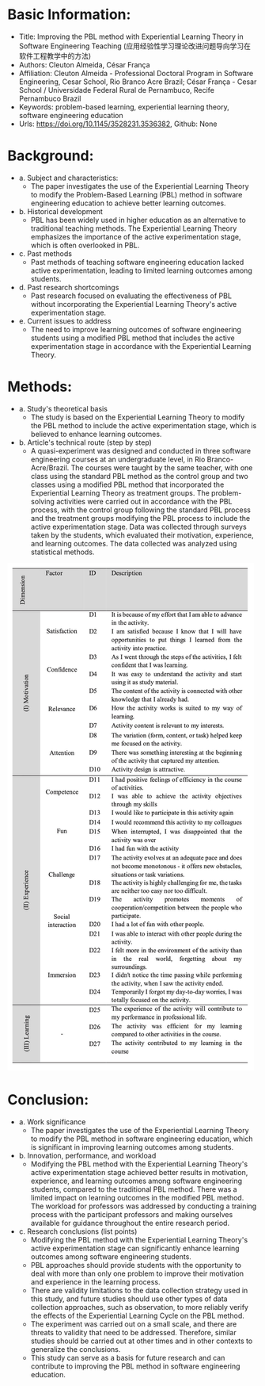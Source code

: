 # Basic Information:
* Title: Improving the PBL method with Experiential Learning Theory in Software Engineering Teaching (应用经验性学习理论改进问题导向学习在软件工程教学中的方法)
* Authors: Cleuton Almeida, César França
* Affiliation: Cleuton Almeida - Professional Doctoral Program in Software Engineering, Cesar School, Rio Branco Acre Brazil; César França - Cesar School / Universidade Federal Rural de Pernambuco, Recife Pernambuco Brazil
* Keywords: problem-based learning, experiential learning theory, software engineering education
* Urls: https://doi.org/10.1145/3528231.3536382, Github: None
# Background:
* a. Subject and characteristics:
  * The paper investigates the use of the Experiential Learning Theory to modify the Problem-Based Learning (PBL) method in software engineering education to achieve better learning outcomes.
* b. Historical development
  * PBL has been widely used in higher education as an alternative to traditional teaching methods. The Experiential Learning Theory emphasizes the importance of the active experimentation stage, which is often overlooked in PBL.
* c. Past methods
  * Past methods of teaching software engineering education lacked active experimentation, leading to limited learning outcomes among students.
* d. Past research shortcomings
  * Past research focused on evaluating the effectiveness of PBL without incorporating the Experiential Learning Theory's active experimentation stage.
* e. Current issues to address
  * The need to improve learning outcomes of software engineering students using a modified PBL method that includes the active experimentation stage in accordance with the Experiential Learning Theory.
# Methods:
* a. Study's theoretical basis
  * The study is based on the Experiential Learning Theory to modify the PBL method to include the active experimentation stage, which is believed to enhance learning outcomes.
* b. Article's technical route (step by step)
  * A quasi-experiment was designed and conducted in three software engineering courses at an undergraduate level, in Rio Branco-Acre/Brazil. The courses were taught by the same teacher, with one class using the standard PBL method as the control group and two classes using a modified PBL method that incorporated the Experiential Learning Theory as treatment groups. The problem-solving activities were carried out in accordance with the PBL process, with the control group following the standard PBL process and the treatment groups modifying the PBL process to include the active experimentation stage. Data was collected through surveys taken by the students, which evaluated their motivation, experience, and learning outcomes. The data collected was analyzed using statistical methods.

![table](../Pictures%20and%20Graphs/self_perception_questionnaire.jpg "questionnaire")


# Conclusion:
* a. Work significance
  * The paper investigates the use of the Experiential Learning Theory to modify the PBL method in software engineering education, which is significant in improving learning outcomes among students.
* b. Innovation, performance, and workload
  * Modifying the PBL method with the Experiential Learning Theory's active experimentation stage achieved better results in motivation, experience, and learning outcomes among software engineering students, compared to the traditional PBL method. There was a limited impact on learning outcomes in the modified PBL method. The workload for professors was addressed by conducting a training process with the participant professors and making ourselves available for guidance throughout the entire research period.
* c. Research conclusions (list points)
  * Modifying the PBL method with the Experiential Learning Theory's active experimentation stage can significantly enhance learning outcomes among software engineering students.
  * PBL approaches should provide students with the opportunity to deal with more than only one problem to improve their motivation and experience in the learning process.
  * There are validity limitations to the data collection strategy used in this study, and future studies should use other types of data collection approaches, such as observation, to more reliably verify the effects of the Experiential Learning Cycle on the PBL method.
  * The experiment was carried out on a small scale, and there are threats to validity that need to be addressed. Therefore, similar studies should be carried out at other times and in other contexts to generalize the conclusions.
  * This study can serve as a basis for future research and can contribute to improving the PBL method in software engineering education.